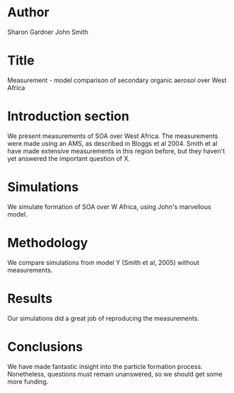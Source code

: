# Author 
Sharon Gardner
John Smith

# Title
Measurement - model comparison of secondary organic aerosol over West Africa

# Introduction section
We present measurements of SOA over West Africa.
The measurements were made using an AMS, as described in Bloggs et al 2004.
Smith et al have made extensive measurements in this region before, but they haven't yet answered the important question of X.

# Simulations
We simulate formation of SOA over W Africa, using John's marvellous model.

# Methodology
We compare simulations from model Y (Smith et al, 2005) without measurements.

# Results
Our simulations did a great job of reproducing the measurements.

# Conclusions
We have made fantastic insight into the particle formation process.
Nonetheless, questions must remain unanswered, so we should get some more funding.


